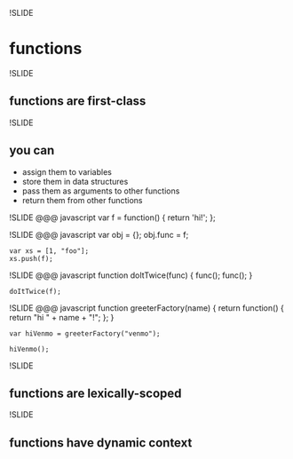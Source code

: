 !SLIDE
# functions

!SLIDE
## functions are first-class

!SLIDE
## you can
* assign them to variables
* store them in data structures
* pass them as arguments to other functions
* return them from other functions

!SLIDE
    @@@ javascript
    var f = function() {
        return 'hi!';
    };


!SLIDE
    @@@ javascript
    var obj = {};
    obj.func = f;

    var xs = [1, "foo"];
    xs.push(f);

!SLIDE
    @@@ javascript
    function doItTwice(func) {
        func();
        func();
    }

    doItTwice(f);

!SLIDE
    @@@ javascript
    function greeterFactory(name) {
        return function() {
            return "hi " + name + "!";
        };
    }

    var hiVenmo = greeterFactory("venmo");

    hiVenmo();

!SLIDE
## functions are lexically-scoped

!SLIDE
## functions have dynamic context
